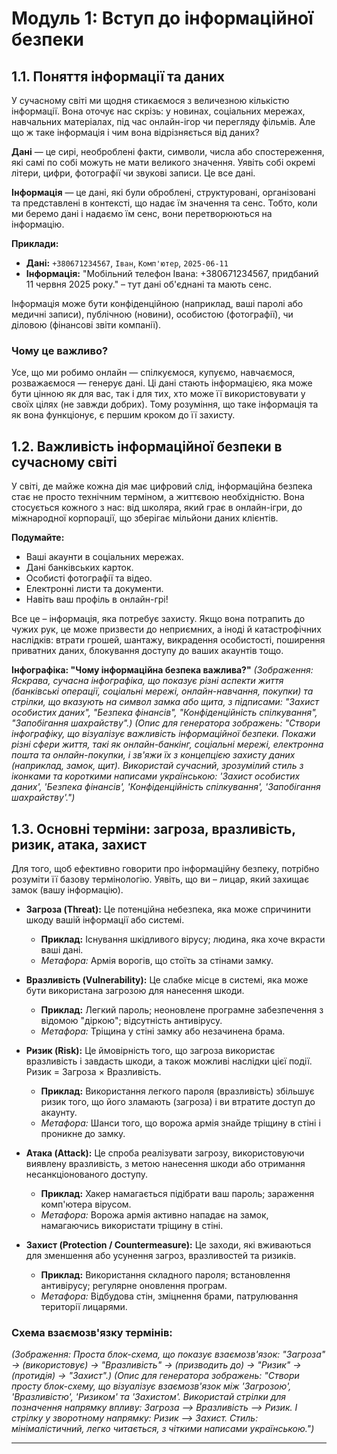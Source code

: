 # Модуль 1: Вступ до інформаційної безпеки

## 1.1. Поняття інформації та даних

У сучасному світі ми щодня стикаємося з величезною кількістю інформації. Вона оточує нас скрізь: у новинах, соціальних мережах, навчальних матеріалах, під час онлайн-ігор чи перегляду фільмів. Але що ж таке інформація і чим вона відрізняється від даних?

**Дані** — це сирі, необроблені факти, символи, числа або спостереження, які самі по собі можуть не мати великого значення. Уявіть собі окремі літери, цифри, фотографії чи звукові записи. Це все дані.

**Інформація** — це дані, які були оброблені, структуровані, організовані та представлені в контексті, що надає їм значення та сенс. Тобто, коли ми беремо дані і надаємо їм сенс, вони перетворюються на інформацію.

**Приклади:**
* **Дані:** `+380671234567`, `Іван`, `Комп'ютер`, `2025-06-11`
* **Інформація:** "Мобільний телефон Івана: +380671234567, придбаний 11 червня 2025 року." – тут дані об'єднані та мають сенс.

Інформація може бути конфіденційною (наприклад, ваші паролі або медичні записи), публічною (новини), особистою (фотографії), чи діловою (фінансові звіти компанії).

### Чому це важливо?

Усе, що ми робимо онлайн — спілкуємося, купуємо, навчаємося, розважаємося — генерує дані. Ці дані стають інформацією, яка може бути цінною як для вас, так і для тих, хто може її використовувати у своїх цілях (не завжди добрих). Тому розуміння, що таке інформація та як вона функціонує, є першим кроком до її захисту.

## 1.2. Важливість інформаційної безпеки в сучасному світі

У світі, де майже кожна дія має цифровий слід, інформаційна безпека стає не просто технічним терміном, а життєвою необхідністю. Вона стосується кожного з нас: від школяра, який грає в онлайн-ігри, до міжнародної корпорації, що зберігає мільйони даних клієнтів.

**Подумайте:**
* Ваші акаунти в соціальних мережах.
* Дані банківських карток.
* Особисті фотографії та відео.
* Електронні листи та документи.
* Навіть ваш профіль в онлайн-грі!

Все це – інформація, яка потребує захисту. Якщо вона потрапить до чужих рук, це може призвести до неприємних, а іноді й катастрофічних наслідків: втрати грошей, шантажу, викрадення особистості, поширення приватних даних, блокування доступу до ваших акаунтів тощо.

**Інфографіка: "Чому інформаційна безпека важлива?"**
*(Зображення: Яскрава, сучасна інфографіка, що показує різні аспекти життя (банківські операції, соціальні мережі, онлайн-навчання, покупки) та стрілки, що вказують на символ замка або щита, з підписами: "Захист особистих даних", "Безпека фінансів", "Конфіденційність спілкування", "Запобігання шахрайству".)*
*(Опис для генератора зображень: "Створи інфографіку, що візуалізує важливість інформаційної безпеки. Покажи різні сфери життя, такі як онлайн-банкінг, соціальні мережі, електронна пошта та онлайн-покупки, і зв'яжи їх з концепцією захисту даних (наприклад, замок, щит). Використай сучасний, зрозумілий стиль з іконками та короткими написами українською: 'Захист особистих даних', 'Безпека фінансів', 'Конфіденційність спілкування', 'Запобігання шахрайству'.")*

## 1.3. Основні терміни: загроза, вразливість, ризик, атака, захист

Для того, щоб ефективно говорити про інформаційну безпеку, потрібно розуміти її базову термінологію. Уявіть, що ви – лицар, який захищає замок (вашу інформацію).

* **Загроза (Threat):** Це потенційна небезпека, яка може спричинити шкоду вашій інформації або системі.
    * **Приклад:** Існування шкідливого вірусу; людина, яка хоче вкрасти ваші дані.
    * *Метафора:* Армія ворогів, що стоїть за стінами замку.

* **Вразливість (Vulnerability):** Це слабке місце в системі, яка може бути використана загрозою для нанесення шкоди.
    * **Приклад:** Легкий пароль; неоновлене програмне забезпечення з відомою "діркою"; відсутність антивірусу.
    * *Метафора:* Тріщина у стіні замку або незачинена брама.

* **Ризик (Risk):** Це ймовірність того, що загроза використає вразливість і завдасть шкоди, а також можливі наслідки цієї події. Ризик = Загроза × Вразливість.
    * **Приклад:** Використання легкого пароля (вразливість) збільшує ризик того, що його зламають (загроза) і ви втратите доступ до акаунту.
    * *Метафора:* Шанси того, що ворожа армія знайде тріщину в стіні і проникне до замку.

* **Атака (Attack):** Це спроба реалізувати загрозу, використовуючи виявлену вразливість, з метою нанесення шкоди або отримання несанкціонованого доступу.
    * **Приклад:** Хакер намагається підібрати ваш пароль; зараження комп'ютера вірусом.
    * *Метафора:* Ворожа армія активно нападає на замок, намагаючись використати тріщину в стіні.

* **Захист (Protection / Countermeasure):** Це заходи, які вживаються для зменшення або усунення загроз, вразливостей та ризиків.
    * **Приклад:** Використання складного пароля; встановлення антивірусу; регулярне оновлення програм.
    * *Метафора:* Відбудова стін, зміцнення брами, патрулювання території лицарями.

### Схема взаємозв'язку термінів:

*(Зображення: Проста блок-схема, що показує взаємозв'язок: "Загроза" → (використовує) → "Вразливість" → (призводить до) → "Ризик" → (протидія) → "Захист".)*
*(Опис для генератора зображень: "Створи просту блок-схему, що візуалізує взаємозв'язок між 'Загрозою', 'Вразливістю', 'Ризиком' та 'Захистом'. Використай стрілки для позначення напрямку впливу: Загроза --> Вразливість --> Ризик. І стрілку у зворотному напрямку: Ризик --> Захист. Стиль: мінімалістичний, легко читається, з чіткими написами українською.")*

---
